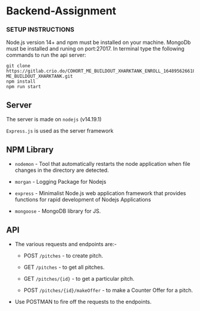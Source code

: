 # Backend-Assignment

### SETUP INSTRUCTIONS

Node.js version 14+ and npm must be installed on your machine. MongoDb must be installed and runing on port:27017. In terminal type the following commands to run the api server:

```
git clone https://gitlab.crio.do/COHORT_ME_BUILDOUT_XHARKTANK_ENROLL_1648956266180/asisrout7-ME_BUILDOUT_XHARKTANK.git
npm install
npm run start
```

## Server

The server is made on `nodejs` (v14.19.1)

`Express.js` is used as the server framework

## NPM Library

- `nodemon` - Tool that automatically restarts the node application when file changes in the directory are detected.

- `morgan` - Logging Package for Nodejs

- `express` - Minimalist Node.js web application framework that provides functions for rapid development of Nodejs Applications

- `mongoose` - MongoDB library for JS.

## API

- The various requests and endpoints are:-

  - POST `/pitches` - to create pitch.

  - GET `/pitches` - to get all pitches.

  - GET `/pitches/{id}` - to get a particular pitch.

  - POST `/pitches/{id}/makeOffer` - to make a Counter Offer for a pitch.

- Use POSTMAN to fire off the requests to the endpoints.
